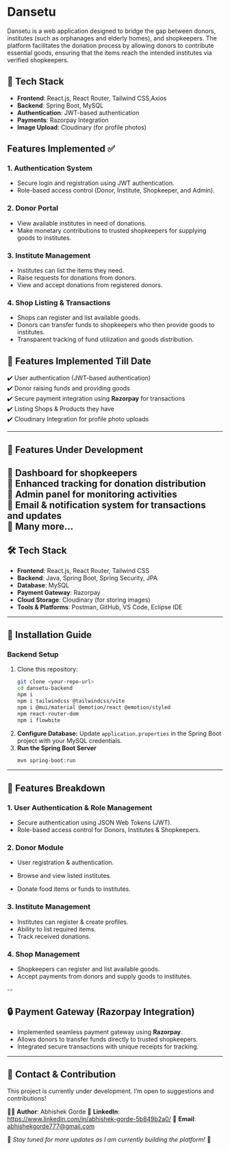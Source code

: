 # Dansetu

Dansetu is a web application designed to bridge the gap between donors, institutes (such as orphanages and elderly homes), and shopkeepers. The platform facilitates the donation process by allowing donors to contribute essential goods, ensuring that the items reach the intended institutes via verified shopkeepers.

## 🚀 Tech Stack
- **Frontend**: React.js, React Router, Tailwind CSS,Axios 
- **Backend**: Spring Boot, MySQL
- **Authentication**: JWT-based authentication
- **Payments**: Razorpay Integration
- **Image Upload**: Cloudinary (for profile photos)

## Features Implemented ✅
### 1. Authentication System
- Secure login and registration using JWT authentication.
- Role-based access control (Donor, Institute, Shopkeeper, and Admin).

### 2. Donor Portal
- View available institutes in need of donations.
- Make monetary contributions to trusted shopkeepers for supplying goods to institutes.

### 3. Institute Management
- Institutes can list the items they need.
- Raise requests for donations from donors.
- View and accept donations from registered donors.

### 4. Shop Listing & Transactions
- Shops can register and list available goods.
- Donors can transfer funds to shopkeepers who then provide goods to institutes.
- Transparent tracking of fund utilization and goods distribution.

## 📌 Features Implemented Till Date
✔️ User authentication (JWT-based authentication)   
✔️ Donor raising funds and providing goods  
✔️ Secure payment integration using **Razorpay** for transactions  
✔️ Listing Shops & Products they have  
✔️ Cloudinary Integration for profile photo uploads  

---  

## 🚀 Features Under Development  
🔄 Dashboard for shopkeepers  
🔄 Enhanced tracking for donation distribution  
🔄 Admin panel for monitoring activities  
🔄 Email & notification system for transactions and updates  
🔄 Many more...
---

## 🛠 Tech Stack  
- **Frontend**: React.js, React Router, Tailwind CSS  
- **Backend**: Java, Spring Boot, Spring Security, JPA  
- **Database**: MySQL  
- **Payment Gateway**: Razorpay  
- **Cloud Storage**: Cloudinary (for storing images)  
- **Tools & Platforms**: Postman, GitHub, VS Code, Eclipse IDE

---

## 🔧 Installation Guide  
### Backend Setup  
1. Clone this repository:  
   ```sh
   git clone <your-repo-url>
   cd dansetu-backend
   npm i
   npm i tailwindcss @tailwindcss/vite
   npm i @mui/material @emotion/react @emotion/styled
   npm react-router-dom
   npm i flowbite
   ```
2. **Configure Database:** Update `application.properties` in the Spring Boot project with your MySQL credentials.  
3. **Run the Spring Boot Server**  
   ```sh
   mvn spring-boot:run
   ```

---

## 🎯 Features Breakdown  
### **1. User Authentication & Role Management**  
- Secure authentication using JSON Web Tokens (JWT).  
- Role-based access control for Donors, Institutes & Shopkeepers.  

### 2. **Donor Module**  
- User registration & authentication.  
- Browse and view listed institutes.

- Donate food items or funds to institutes.  

### 3. **Institute Management**  
- Institutes can register & create profiles.  
- Ability to list required items.
- Track received donations.  

### 4. **Shop Management**  
- Shopkeepers can register and list available goods.  
- Accept payments from donors and supply goods to institutes.  

--


  
## 🔒 Payment Gateway (Razorpay Integration)  
- Implemented seamless payment gateway using **Razorpay**.  
- Allows donors to transfer funds directly to trusted shopkeepers.  
- Integrated secure transactions with unique receipts for tracking.  

---

## 📩 Contact & Contribution  
This project is currently under development. I’m open to suggestions and contributions!  

👨‍💻 **Author**: Abhishek Gorde 
🔗 **LinkedIn**: https://www.linkedin.com/in/abhishek-gorde-5b849b2a0/
📧 **Email**: abhishekgorde777@gmail.com  

🚀 *Stay tuned for more updates as I am currently  building the platform!* 🚀  

